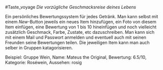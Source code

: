 #Taste_voyage
*Die vorzügliche Geschmacksreise deines Lebens*

Ein persönliches Bewertungssystem für jedes Getränk. Man kann selbst mit einem *New*-Button jeweils ein neues Item hinzufügen, ein Foto von diesem Item einfügen, eine Bewertung von 1 bis 10 hineinfügen und noch vielleicht zusätzlich Geschmack, Farbe, Zustate, etc dazuschreiben. Man kann sich mit einem Mail und Passwort anmelden und eventuell auch mit seinen Freunden seine Bewertungen teilen. Die jeweiligen Item kann man auch selber in Gruppen katagorisieren.

Beispiel: Gruppe Wein,
Name: Mateus the Original,
Bewertung: 6.5/10,
Kategorie: Roséwein,
Aussehen: rosig
